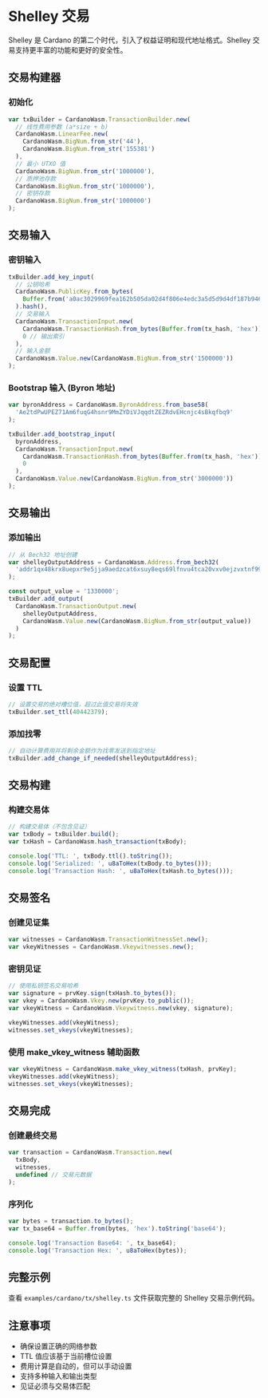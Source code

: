 # Shelley 交易

Shelley 是 Cardano 的第二个时代，引入了权益证明和现代地址格式。Shelley 交易支持更丰富的功能和更好的安全性。

## 交易构建器

### 初始化

```typescript
var txBuilder = CardanoWasm.TransactionBuilder.new(
  // 线性费用参数 (a*size + b)
  CardanoWasm.LinearFee.new(
    CardanoWasm.BigNum.from_str('44'), 
    CardanoWasm.BigNum.from_str('155381')
  ),
  // 最小 UTXO 值
  CardanoWasm.BigNum.from_str('1000000'),
  // 质押池存款
  CardanoWasm.BigNum.from_str('1000000'),
  // 密钥存款
  CardanoWasm.BigNum.from_str('1000000')
);
```

## 交易输入

### 密钥输入

```typescript
txBuilder.add_key_input(
  // 公钥哈希
  CardanoWasm.PublicKey.from_bytes(
    Buffer.from('a0ac3029969fea162b505da02d4f806e4edc3a5d5d9d4df187b94675b879bc82', 'hex')
  ).hash(),
  // 交易输入
  CardanoWasm.TransactionInput.new(
    CardanoWasm.TransactionHash.from_bytes(Buffer.from(tx_hash, 'hex')), // 交易哈希
    0 // 输出索引
  ),
  // 输入金额
  CardanoWasm.Value.new(CardanoWasm.BigNum.from_str('1500000'))
);
```

### Bootstrap 输入 (Byron 地址)

```typescript
var byronAddress = CardanoWasm.ByronAddress.from_base58(
  'Ae2tdPwUPEZ71Am6fuqG4hsnr9MmZYDiVJqqdtZEZRdvEHcnjc4sBkqfbq9'
);

txBuilder.add_bootstrap_input(
  byronAddress,
  CardanoWasm.TransactionInput.new(
    CardanoWasm.TransactionHash.from_bytes(Buffer.from(tx_hash, 'hex')),
    0
  ),
  CardanoWasm.Value.new(CardanoWasm.BigNum.from_str('3000000'))
);
```

## 交易输出

### 添加输出

```typescript
// 从 Bech32 地址创建
var shelleyOutputAddress = CardanoWasm.Address.from_bech32(
  'addr1qx48krx8uepxr9e5jja9aedzcat6xsuy8eqs69lfnvu4tca20vxv0ejzvxtnf996tmj6936h5dpcg0jpp5t7nxee2h3sywjyfa'
);

const output_value = '1330000';
txBuilder.add_output(
  CardanoWasm.TransactionOutput.new(
    shelleyOutputAddress, 
    CardanoWasm.Value.new(CardanoWasm.BigNum.from_str(output_value))
  )
);
```

## 交易配置

### 设置 TTL

```typescript
// 设置交易的绝对槽位值，超过此值交易将失效
txBuilder.set_ttl(40442379);
```

### 添加找零

```typescript
// 自动计算费用并将剩余金额作为找零发送到指定地址
txBuilder.add_change_if_needed(shelleyOutputAddress);
```

## 交易构建

### 构建交易体

```typescript
// 构建交易体（不包含见证）
var txBody = txBuilder.build();
var txHash = CardanoWasm.hash_transaction(txBody);

console.log('TTL: ', txBody.ttl().toString());
console.log('Serialized: ', u8aToHex(txBody.to_bytes()));
console.log('Transaction Hash: ', u8aToHex(txHash.to_bytes()));
```

## 交易签名

### 创建见证集

```typescript
var witnesses = CardanoWasm.TransactionWitnessSet.new();
var vkeyWitnesses = CardanoWasm.Vkeywitnesses.new();
```

### 密钥见证

```typescript
// 使用私钥签名交易哈希
var signature = prvKey.sign(txHash.to_bytes());
var vkey = CardanoWasm.Vkey.new(prvKey.to_public());
var vkeyWitness = CardanoWasm.Vkeywitness.new(vkey, signature);

vkeyWitnesses.add(vkeyWitness);
witnesses.set_vkeys(vkeyWitnesses);
```

### 使用 make_vkey_witness 辅助函数

```typescript
var vkeyWitness = CardanoWasm.make_vkey_witness(txHash, prvKey);
vkeyWitnesses.add(vkeyWitness);
witnesses.set_vkeys(vkeyWitnesses);
```

## 交易完成

### 创建最终交易

```typescript
var transaction = CardanoWasm.Transaction.new(
  txBody,
  witnesses,
  undefined // 交易元数据
);
```

### 序列化

```typescript
var bytes = transaction.to_bytes();
var tx_base64 = Buffer.from(bytes, 'hex').toString('base64');

console.log('Transaction Base64: ', tx_base64);
console.log('Transaction Hex: ', u8aToHex(bytes));
```

## 完整示例

查看 `examples/cardano/tx/shelley.ts` 文件获取完整的 Shelley 交易示例代码。

## 注意事项

- 确保设置正确的网络参数
- TTL 值应该基于当前槽位设置
- 费用计算是自动的，但可以手动设置
- 支持多种输入和输出类型
- 见证必须与交易体匹配

